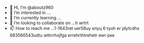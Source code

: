  - 👋 Hi, I’m @aboutz960
- 👀 I’m interested in ...
- 🌱 I’m currently learning ...
- 💞️ I’m looking to collaborate on ...h wrtrt
- 📫 How to reach me ...1-1643ret uer56uу кпуц 6 tyuh er jdytcdhs
683566543udtu wthrrhxjfga errehrthtrehetr ewr рке
<!---fykuetyu
aboutz960/aboutz960 is a ✨ special ✨ repository because its `README.md` (this file) appears on your GitHub profile.
You can click the Preview link to take a look at your changes.
--->
